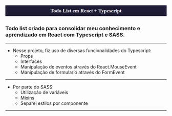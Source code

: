 ![Alt text](image.png)
---
### Todo list criado para consolidar meu conhecimento e aprendizado em React com Typescript e SASS.
---
- Nesse projeto, fiz uso de diversas funcionalidades do Typescript:
   -  Props
   - Interfaces
   - Manipulação de eventos através do React.MouseEvent
   - Manipulação de formularío através do FormEvent
  
--- 
- Por parte do SASS: 
  -  Utilização de variáveis
  -  Mixins
  -  Separei estilos por componente

--- 
